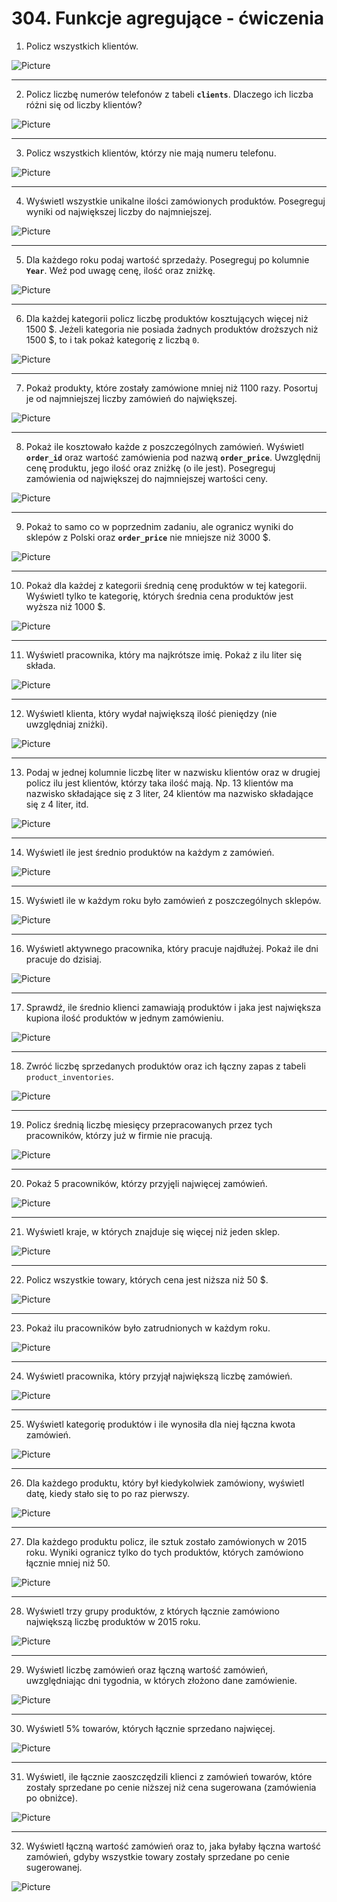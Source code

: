 # 304. Funkcje agregujące - ćwiczenia

1. Policz wszystkich klientów.

![Picture](images/images_results/30401.png)

---

2. Policz liczbę numerów telefonów z tabeli **`clients`**. Dlaczego ich liczba różni się od liczby klientów?

![Picture](images/images_results/30402.png)

---

3. Policz wszystkich klientów, którzy nie mają numeru telefonu.

![Picture](images/images_results/30403.png)

---

4. Wyświetl wszystkie unikalne ilości zamówionych produktów. Posegreguj wyniki od największej liczby do najmniejszej.

![Picture](images/images_results/30404.png)

---

5. Dla każdego roku podaj wartość sprzedaży. Posegreguj po kolumnie **`Year`**. Weź pod uwagę cenę, ilość oraz zniżkę.

![Picture](images/images_results/30405.png)

---

6. Dla każdej kategorii policz liczbę produktów kosztujących więcej niż 1500 $. Jeżeli kategoria nie posiada żadnych produktów droższych niż 1500 $, to i tak pokaż kategorię z liczbą `0`.

![Picture](images/images_results/30406.png)

---
7. Pokaż produkty, które zostały zamówione mniej niż 1100 razy. Posortuj je od najmniejszej liczby zamówień do największej.

![Picture](images/images_results/30407.png)

---

8. Pokaż ile kosztowało każde z poszczególnych zamówień. Wyświetl **`order_id`** oraz wartość zamówienia pod nazwą **`order_price`**. Uwzględnij cenę produktu, jego ilość oraz zniżkę (o ile jest). Posegreguj zamówienia od największej do najmniejszej wartości ceny.

![Picture](images/images_results/30408.png)

---

9. Pokaż to samo co w poprzednim zadaniu, ale ogranicz wyniki do sklepów z Polski oraz **`order_price`** nie mniejsze niż 3000 $.

![Picture](images/images_results/30409.png)

---

10. Pokaż dla każdej z kategorii średnią cenę produktów w tej kategorii. Wyświetl tylko te kategorię, których średnia cena produktów jest wyższa niż 1000 $.

![Picture](images/images_results/30410.png)

---

11. Wyświetl pracownika, który ma najkrótsze imię. Pokaż z ilu liter się składa.

![Picture](images/images_results/30411.png)

---

12. Wyświetl klienta, który wydał największą ilość pieniędzy (nie uwzględniaj zniżki).

![Picture](images/images_results/30412.png)

---

13. Podaj w jednej kolumnie liczbę liter w nazwisku klientów oraz w drugiej policz ilu jest klientów, którzy taka ilość mają. Np. 13 klientów ma nazwisko składające się z 3 liter, 24 klientów ma nazwisko składające się z 4 liter, itd.

![Picture](images/images_results/30413.png)

---

14. Wyświetl ile jest średnio produktów na każdym z zamówień.

![Picture](images/images_results/30414.png)

---

15. Wyświetl ile w każdym roku było zamówień z poszczególnych sklepów.

![Picture](images/images_results/30415.png)

---

16. Wyświetl aktywnego pracownika, który pracuje najdłużej. Pokaż ile dni pracuje do dzisiaj.

![Picture](images/images_results/30416.png)

---

17. Sprawdź, ile średnio klienci zamawiają produktów i jaka jest największa kupiona ilość produktów w jednym zamówieniu.

![Picture](images/images_results/30417.png)

---

18. Zwróć liczbę sprzedanych produktów oraz ich łączny zapas z tabeli `product_inventories`.

![Picture](images/images_results/30418.png)

---

19. Policz średnią liczbę miesięcy przepracowanych przez tych pracowników, którzy już w firmie nie pracują.

![Picture](images/images_results/30419.png)

---

20. Pokaż 5 pracowników, którzy przyjęli najwięcej zamówień.

![Picture](images/images_results/30420.png)

---

21. Wyświetl kraje, w których znajduje się więcej niż jeden sklep.

![Picture](images/images_results/30421.png)

---

22. Policz wszystkie towary, których cena jest niższa niż 50 $.

![Picture](images/images_results/30422.png)

---

23. Pokaż ilu pracowników było zatrudnionych w każdym roku.

![Picture](images/images_results/30423.png)

---

24. Wyświetl pracownika, który przyjął największą liczbę zamówień.

![Picture](images/images_results/30424.png)

---

25. Wyświetl kategorię produktów i ile wynosiła dla niej łączna kwota zamówień.

![Picture](images/images_results/30425.png)

---

26. Dla każdego produktu, który był kiedykolwiek zamówiony, wyświetl datę, kiedy stało się to po raz pierwszy.

![Picture](images/images_results/30426.png)

---

27. Dla każdego produktu policz, ile sztuk zostało zamówionych w 2015 roku. Wyniki ogranicz tylko do tych produktów, których zamówiono łącznie mniej niż 50.

![Picture](images/images_results/30427.png)

---

28. Wyświetl trzy grupy produktów, z których łącznie zamówiono największą liczbę produktów w 2015 roku.

![Picture](images/images_results/30428.png)

---

29. Wyświetl liczbę zamówień oraz łączną wartość zamówień, uwzględniając dni tygodnia, w których złożono dane zamówienie.

![Picture](images/images_results/30429.png)

---

30. Wyświetl 5% towarów, których łącznie sprzedano najwięcej.

![Picture](images/images_results/30430.png)

---

31. Wyświetl, ile łącznie zaoszczędzili klienci z zamówień towarów, które zostały sprzedane po cenie niższej niż cena sugerowana (zamówienia po obniżce).

![Picture](images/images_results/30431.png)

---

32. Wyświetl łączną wartość zamówień oraz to, jaka byłaby łączna wartość zamówień, gdyby wszystkie towary zostały sprzedane po cenie sugerowanej.

![Picture](images/images_results/30432.png)
